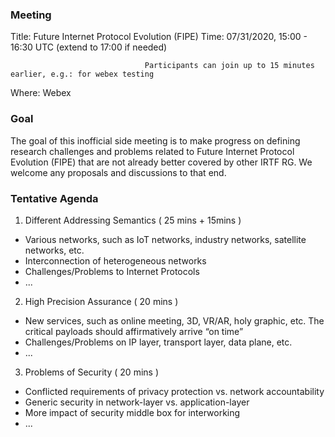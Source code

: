 ### **Meeting**
Title: Future Internet Protocol Evolution (FIPE)
Time:  07/31/2020, 15:00 - 16:30 UTC (extend to 17:00 if needed)
                                  
                                  Participants can join up to 15 minutes earlier, e.g.: for webex testing

Where: Webex

### **Goal**
The goal of this inofficial side meeting is to make progress on defining research challenges and problems related to Future Internet Protocol Evolution (FIPE) that are not already better covered by other IRTF RG. We welcome any proposals and discussions to that end. 

### **Tentative Agenda**

1. Different Addressing Semantics ( 25 mins + 15mins )
- Various networks, such as  IoT networks, industry networks, satellite networks, etc.
- Interconnection of heterogeneous networks
- Challenges/Problems to Internet Protocols
- ...

2. High Precision Assurance ( 20 mins )
- New services, such as online meeting, 3D, VR/AR, holy graphic, etc. The critical payloads should affirmatively arrive “on time”
- Challenges/Problems on IP layer, transport layer, data plane, etc.
- ...

3. Problems of Security ( 20 mins )
- Conflicted requirements of privacy protection vs. network accountability
- Generic security in network-layer vs. application-layer
- More impact of security middle box for interworking
- ...

